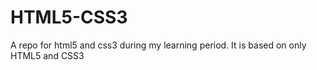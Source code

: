 # HTML5-CSS3
A repo for html5 and css3 during my learning period.
It is based on only HTML5 and CSS3
